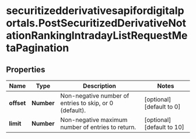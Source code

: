 # securitizedderivativesapifordigitalportals.PostSecuritizedDerivativeNotationRankingIntradayListRequestMetaPagination

## Properties

Name | Type | Description | Notes
------------ | ------------- | ------------- | -------------
**offset** | **Number** | Non-negative number of entries to skip, or 0 (default). | [optional] [default to 0]
**limit** | **Number** | Non-negative maximum number of entries to return. | [optional] [default to 10]


